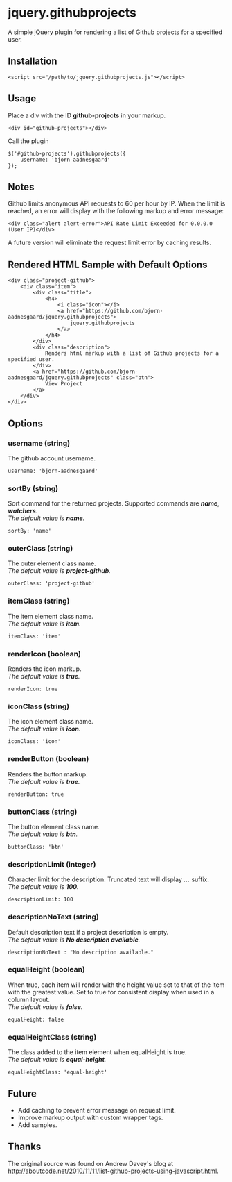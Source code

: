 ﻿# jquery.githubprojects

A simple jQuery plugin for rendering a list of Github projects for a specified user.

## Installation

	<script src="/path/to/jquery.githubprojects.js"></script>

## Usage

Place a div with the ID __github-projects__ in your markup.

	<div id="github-projects"></div>

Call the plugin

	$('#github-projects').githubprojects({
		username: 'bjorn-aadnesgaard'
	});
## Notes

Github limits anonymous API requests to 60 per hour by IP. When the limit is reached, an error will display with the following markup and error message:

	<div class="alert alert-error">API Rate Limit Exceeded for 0.0.0.0 (User IP)</div>

A future version will eliminate the request limit error by caching results.

## Rendered HTML Sample with Default Options

	<div class="project-github">
		<div class="item">
			<div class="title">
				<h4>
					<i class="icon"></i>
					<a href="https://github.com/bjorn-aadnesgaard/jquery.githubprojects">
						jquery.githubprojects
					</a>
				</h4>
			</div>
			<div class="description">
				Renders html markup with a list of Github projects for a specified user.
			</div>
			<a href="https://github.com/bjorn-aadnesgaard/jquery.githubprojects" class="btn">
				View Project
			</a>
		</div>
	</div>

## Options

### username (string)

The github account username.

	username: 'bjorn-aadnesgaard'

### sortBy (string)

Sort command for the returned projects. Supported commands are ___name___, ___watchers___.  
_The default value is **name**._

	sortBy: 'name'

### outerClass (string)

The outer element class name.  
_The default value is **project-github**._

	outerClass: 'project-github'

### itemClass (string)

The item element class name.  
_The default value is **item**._

	itemClass: 'item'

### renderIcon (boolean)

Renders the icon markup.  
_The default value is **true**._

	renderIcon: true

### iconClass (string)

The icon element class name.  
_The default value is **icon**._

	iconClass: 'icon'

### renderButton (boolean)

Renders the button markup.  
_The default value is **true**._

	renderButton: true

### buttonClass (string)

The button element class name.  
_The default value is **btn**._

	buttonClass: 'btn'

### descriptionLimit (integer)

Character limit for the description. Truncated text will display ___...___ suffix.  
_The default value is **100**._
	
	descriptionLimit: 100

### descriptionNoText (string)

Default description text if a project description is empty.   
_The default value is **No description available**._
	
	descriptionNoText : "No description available."

### equalHeight (boolean)

When true, each item will render with the height value set to that of the item with the greatest value. Set to true for consistent display when used in a column layout.  
_The default value is **false**._
	
	equalHeight: false

### equalHeightClass (string)

The class added to the item element when equalHeight is true.  
_The default value is **equal-height**._

	equalHeightClass: 'equal-height'

## Future

+ Add caching to prevent error message on request limit.
+ Improve markup output with custom wrapper tags.
+ Add samples.

## Thanks

The original source was found on Andrew Davey's blog at http://aboutcode.net/2010/11/11/list-github-projects-using-javascript.html.